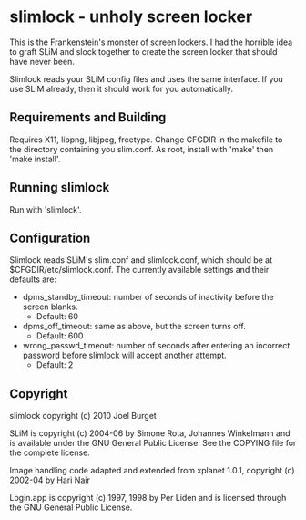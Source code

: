 slimlock - unholy screen locker
===============================
This is the Frankenstein's monster of screen lockers. I had the horrible
idea to graft SLiM and slock together to create the screen locker that should
have never been.

Slimlock reads your SLiM config files and uses the same interface. If you use
SLiM already, then it should work for you automatically.

Requirements and Building
-------------------------
Requires X11, libpng, libjpeg, freetype. Change CFGDIR in the makefile to the
directory containing you slim.conf. As root, install with 'make' then 'make
install'.

Running slimlock
----------------
Run with 'slimlock'.

Configuration
-------------
Slimlock reads SLiM's slim.conf and slimlock.conf, which should be at
$CFGDIR/etc/slimlock.conf. The currently available settings and their defaults
are:

-	dpms_standby_timeout: number of seconds of inactivity before the screen
	blanks.
	-  Default: 60
-	dpms_off_timeout: same as above, but the screen turns off.
	-  Default: 600
-	wrong_passwd_timeout: number of seconds after entering an incorrect password
	before slimlock will accept another attempt.
	-  Default: 2

Copyright
---------
slimlock copyright (c) 2010 Joel Burget

SLiM is copyright (c) 2004-06 by Simone Rota, Johannes Winkelmann
and is available under the GNU General Public License.
See the COPYING file for the complete license.

Image handling code adapted and extended from xplanet 1.0.1,
copyright (c) 2002-04 by Hari Nair

Login.app is copyright (c) 1997, 1998 by Per Liden and is 
licensed through the GNU General Public License. 
